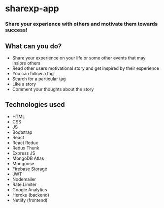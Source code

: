 # sharexp-app

### Share your experience with others and motivate them towards success!

## What can you do?
- Share your experience on your life or some other events that may insipre others
- Read other users motivational story and get inspired by their experience
- You can follow a tag
- Search for a particular tag
- Like a story
- Comment your thoughts about the story

## Technologies used
- HTML
- CSS
- JS
- Bootstrap
- React
- React Redux
- Redux Thunk
- Express JS
- MongoDB Atlas
- Mongoose
- Firebase Storage
- JWT
- Nodemailer
- Rate Limiter
- Google Analytics
- Heroku (backend)
- Netlify (frontend)
